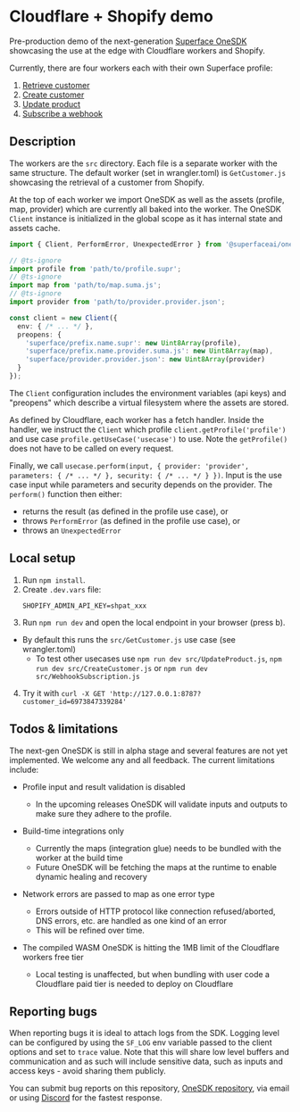 # Cloudflare + Shopify demo

Pre-production demo of the next-generation [Superface OneSDK](https://github.com/superfaceai/one-sdk) showcasing the use at the edge with Cloudflare workers and Shopify.

Currently, there are four workers each with their own Superface profile: 

1. [Retrieve customer](https://superface.ai/customer-management/get-customer)
1. [Create customer](https://superface.ai/customer-management/create-customer)
1. [Update product](https://superface.ai/product-management/product-update)
1. [Subscribe a webhook](https://superface.ai/webhook-management/subscribe-webhook)

## Description

The workers are the `src` directory. Each file is a separate worker with the same structure. The default worker (set in wrangler.toml) is `GetCustomer.js` showcasing the retrieval of a customer from Shopify.

At the top of each worker we import OneSDK as well as the assets (profile, map, provider) which are currently all baked into the worker. The OneSDK `Client` instance is initialized in the global scope as it has internal state and assets cache.

```ts
import { Client, PerformError, UnexpectedError } from '@superfaceai/one-sdk/cloudflare';

// @ts-ignore
import profile from 'path/to/profile.supr';
// @ts-ignore
import map from 'path/to/map.suma.js';
// @ts-ignore
import provider from 'path/to/provider.provider.json';

const client = new Client({
  env: { /* ... */ },
  preopens: {
    'superface/prefix.name.supr': new Uint8Array(profile),
    'superface/prefix.name.provider.suma.js': new Uint8Array(map),
    'superface/provider.provider.json': new Uint8Array(provider)
  }
});
```

The `Client` configuration includes the environment variables (api keys) and "preopens" which describe a virtual filesystem where the assets are stored.

As defined by Cloudflare, each worker has a fetch handler. Inside the handler, we instruct the `Client` which profile `client.getProfile('profile')` and use case `profile.getUseCase('usecase')` to use. Note the `getProfile()` does not have to be called on every request.

Finally, we call `usecase.perform(input, { provider: 'provider', parameters: { /* ... */ }, security: { /* ... */ } })`. Input is the use case input while parameters and security depends on the provider. The `perform()` function then either:

* returns the result (as defined in the profile use case), or
* throws `PerformError` (as defined in the profile use case), or
* throws an `UnexpectedError`

## Local setup

1. Run `npm install`.
2. Create `.dev.vars` file:
	```
	SHOPIFY_ADMIN_API_KEY=shpat_xxx
	```
3. Run `npm run dev` and open the local endpoint in your browser (press b).
  - By default this runs the `src/GetCustomer.js` use case (see wrangler.toml)
	- To test other usecases use `npm run dev src/UpdateProduct.js`, `npm run dev src/CreateCustomer.js` or `npm run dev src/WebhookSubscription.js`
4. Try it with `curl -X GET 'http://127.0.0.1:8787?customer_id=6973847339284'`

## Todos & limitations

The next-gen OneSDK is still in alpha stage and several features are not yet implemented. We welcome any and all feedback. The current limitations include:

- Profile input and result validation is disabled
  - In the upcoming releases OneSDK will validate inputs and outputs to make sure they adhere to the profile.
    
- Build-time integrations only
  - Currently the maps (integration glue) needs to be bundled with the worker at the build time
  - Future OneSDK will be fetching the maps at the runtime to enable dynamic healing and recovery

- Network errors are passed to map as one error type
  - Errors outside of HTTP protocol like connection refused/aborted, DNS errors, etc. are handled as one kind of an error
  - This will be refined over time.

- The compiled WASM OneSDK is hitting the 1MB limit of the Cloudflare workers free tier
  - Local testing is unaffected, but when bundling with user code a Cloudflare paid tier is needed to deploy on Cloudflare

## Reporting bugs

When reporting bugs it is ideal to attach logs from the SDK. Logging level can be configured by using the `SF_LOG` env variable passed to the client options and set to `trace` value. Note that this will share low level buffers and communication and as such will include sensitive data, such as inputs and access keys - avoid sharing them publicly.

You can submit bug reports on this repository, [OneSDK repository](https://github.com/superfaceai/one-sdk), via email or using [Discord](https://sfc.is/discord) for the fastest response.
